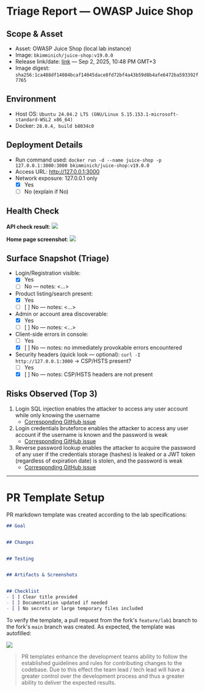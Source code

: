 # Triage Report — OWASP Juice Shop

## Scope & Asset
- Asset: OWASP Juice Shop (local lab instance)
- Image: `bkimminich/juice-shop:v19.0.0`
- Release link/date: [link](https://github.com/juice-shop/juice-shop/releases/tag/v19.0.0) — Sep 2, 2025, 10:48 PM GMT+3
- Image digest: `sha256:1ca488df14084bcaf14045dace8fd72bf4a43b59d8b4afe6472ba593392f7765`

## Environment
- Host OS: `Ubuntu 24.04.2 LTS (GNU/Linux 5.15.153.1-microsoft-standard-WSL2 x86_64)`
- Docker: `28.0.4, build b8034c0`

## Deployment Details
- Run command used: `docker run -d --name juice-shop -p 127.0.0.1:3000:3000 bkimminich/juice-shop:v19.0.0`
- Access URL: http://127.0.0.1:3000
- Network exposure: 127.0.0.1 only 
	- [X] Yes  
	- [ ] No (explain if No)

## Health Check

**API check result**:
![](https://i.ibb.co/YrcRLTQ/Pasted-image-20250919153305.png)

**Home page screenshot**:
![](https://i.ibb.co/6Js77mhc/Pasted-image-20250919153243.png)

## Surface Snapshot (Triage)
- Login/Registration visible: 
	- [X] Yes
	- [ ] No — notes: <...>
- Product listing/search present:
	- [x] Yes 
	- [ ] [ ] No — notes: <...>
- Admin or account area discoverable:
	- [x] Yes 
	- [ ] [ ] No — notes: <...>
- Client-side errors in console:
	- [ ] Yes 
	- [x] [ ] No — notes: no immediately provokable errors encountered
- Security headers (quick look — optional): `curl -I http://127.0.0.1:3000` → CSP/HSTS present?
	- [ ] Yes 
	- [x] [ ] No — notes: CSP/HSTS headers are not present

## Risks Observed (Top 3)

1. Login SQL injection enables the attacker to access any user account while only knowing the username
	- [Corresponding GitHub issue](https://github.com/DmitriyProkopyev/F25-DevSecOps-Intro/issues/1)
2. Login credentials bruteforce enables the attacker to access any user account if the username is known and the password is weak
	- [Corresponding GitHub issue](https://github.com/DmitriyProkopyev/F25-DevSecOps-Intro/issues/2)
3. Reverse password lookup enables the attacker to acquire the password of any user if the credentials storage (hashes) is leaked or a JWT token (regardless of expiration date) is stolen, and the password is weak
	- [Corresponding GitHub issue](https://github.com/DmitriyProkopyev/F25-DevSecOps-Intro/issues/3)

___

# PR Template Setup

PR markdown template was created according to the lab specifications:

```markdown
## Goal


## Changes


## Testing


## Artifacts & Screenshots


## Checklist
- [ ] Clear title provided
- [ ] Documentation updated if needed
- [ ] No secrets or large temporary files included
```

To verify the template, a pull request from the fork's `feature/lab1` branch to the fork's `main` branch was created. As expected, the template was autofilled:

![](https://i.ibb.co/84RFNFvH/Pasted-image-20251009183204.png)

> PR templates enhance the development teams ability to follow the established guidelines and rules for contributing changes to the codebase. Due to this effect the team lead / tech lead will have a greater control over the development process and thus a greater ability to deliver the expected results.

